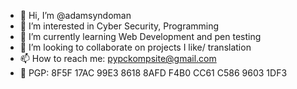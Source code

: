 - 👋 Hi, I’m @adamsyndoman
- 👀 I’m interested in Cyber Security, Programming
- 🌱 I’m currently learning Web Development and pen testing
- 💞️ I’m looking to collaborate on projects I like/ translation
- 📫 How to reach me: <pypckompsite@gmail.com>
- 🔐 PGP: 8F5F 17AC 99E3 8618 8AFD F4B0 CC61 C586 9603 1DF3

<!---
pypckompsite/pypckompsite is a ✨ special ✨ repository because its `README.md` (this file) appears on your GitHub profile.
You can click the Preview link to take a look at your changes.
--->
